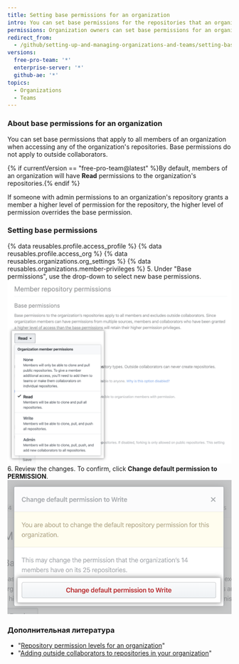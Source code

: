 ```yaml
---
title: Setting base permissions for an organization
intro: You can set base permissions for the repositories that an organization owns.
permissions: Organization owners can set base permissions for an organization.
redirect_from:
  - /github/setting-up-and-managing-organizations-and-teams/setting-base-permissions-for-an-organization
versions:
  free-pro-team: '*'
  enterprise-server: '*'
  github-ae: '*'
topics:
  - Organizations
  - Teams
---
```


### About base permissions for an organization

You can set base permissions that apply to all members of an organization when accessing any of the organization's repositories. Base permissions do not apply to outside collaborators.

{% if currentVersion == "free-pro-team@latest" %}By default, members of an organization will have **Read** permissions to the organization's repositories.{% endif %}

If someone with admin permissions to an organization's repository grants a member a higher level of permission for the repository, the higher level of permission overrides the base permission.

### Setting base permissions

{% data reusables.profile.access_profile %}
{% data reusables.profile.access_org %}
{% data reusables.organizations.org_settings %}
{% data reusables.organizations.member-privileges %}
5. Under "Base permissions", use the drop-down to select new base permissions. ![Selecting new permission level from base permissions drop-down](/assets/images/help/organizations/base-permissions-drop-down.png)
6. Review the changes. To confirm, click **Change default permission to PERMISSION**. ![Reviewing and confirming change of base permissions](/assets/images/help/organizations/base-permissions-confirm.png)

### Дополнительная литература

- "[Repository permission levels for an organization](/organizations/managing-access-to-your-organizations-repositories/repository-permission-levels-for-an-organization#permission-levels-for-repositories-owned-by-an-organization)"
- "[Adding outside collaborators to repositories in your organization](/organizations/managing-access-to-your-organizations-repositories/adding-outside-collaborators-to-repositories-in-your-organization)"
